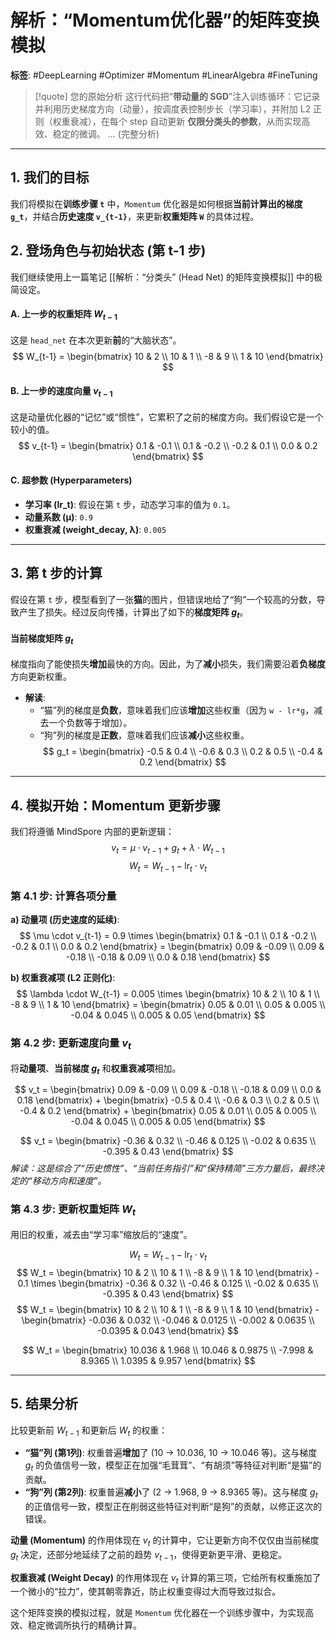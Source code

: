 # 解析：“Momentum优化器”的矩阵变换模拟

**标签**: #DeepLearning #Optimizer #Momentum #LinearAlgebra #FineTuning

> [!quote] 您的原始分析
> 这行代码把“**带动量的 SGD**”注入训练循环：它记录并利用历史梯度方向（动量），按调度表控制步长（学习率），并附加 L2 正则（权重衰减），在每个 step 自动更新 **仅限分类头的参数**，从而实现高效、稳定的微调。
> ... (完整分析)

---

## 1. 我们的目标

我们将模拟在**训练步骤 `t`** 中，`Momentum` 优化器是如何根据**当前计算出的梯度 `g_t`**，并结合**历史速度 `v_{t-1}`**，来更新**权重矩阵 `W`** 的具体过程。

## 2. 登场角色与初始状态 (第 t-1 步)

我们继续使用上一篇笔记 [[解析：“分类头” (Head Net) 的矩阵变换模拟]] 中的极简设定。

#### A. 上一步的权重矩阵 $W_{t-1}$
这是 `head_net` 在本次更新**前**的“大脑状态”。
$$
W_{t-1} = \begin{bmatrix}
10 & 2 \\
10 & 1 \\
-8 & 9 \\
1  & 10
\end{bmatrix}
$$

#### B. 上一步的速度向量 $v_{t-1}$
这是动量优化器的“记忆”或“惯性”，它累积了之前的梯度方向。我们假设它是一个较小的值。
$$
v_{t-1} = \begin{bmatrix}
0.1 & -0.1 \\
0.1 & -0.2 \\
-0.2 & 0.1 \\
0.0 & 0.2
\end{bmatrix}
$$

#### C. 超参数 (Hyperparameters)
- **学习率 (lr_t)**: 假设在第 `t` 步，动态学习率的值为 `0.1`。
- **动量系数 (μ)**: `0.9`
- **权重衰减 (weight_decay, λ)**: `0.005`

---

## 3. 第 t 步的计算

假设在第 `t` 步，模型看到了一张**猫**的图片，但错误地给了“狗”一个较高的分数，导致产生了损失。经过反向传播，计算出了如下的**梯度矩阵 $g_t$**。

#### 当前梯度矩阵 $g_t$
梯度指向了能使损失**增加**最快的方向。因此，为了**减小**损失，我们需要沿着**负梯度**方向更新权重。
- **解读**:
    - “猫”列的梯度是**负数**，意味着我们应该**增加**这些权重（因为 `w - lr*g`，减去一个负数等于增加）。
    - “狗”列的梯度是**正数**，意味着我们应该**减小**这些权重。
$$
g_t = \begin{bmatrix}
-0.5 & 0.4 \\
-0.6 & 0.3 \\
0.2 & 0.5 \\
-0.4 & 0.2
\end{bmatrix}
$$

---

## 4. 模拟开始：Momentum 更新步骤

我们将遵循 MindSpore 内部的更新逻辑：
$$ v_t = \mu \cdot v_{t-1} + g_t + \lambda \cdot W_{t-1} $$
$$ W_t = W_{t-1} - \text{lr}_t \cdot v_t $$

### 第 4.1 步: 计算各项分量

**a) 动量项 (历史速度的延续)**:
$$ \mu \cdot v_{t-1} = 0.9 \times \begin{bmatrix} 0.1 & -0.1 \\ 0.1 & -0.2 \\ -0.2 & 0.1 \\ 0.0 & 0.2 \end{bmatrix} = \begin{bmatrix} 0.09 & -0.09 \\ 0.09 & -0.18 \\ -0.18 & 0.09 \\ 0.0 & 0.18 \end{bmatrix} $$

**b) 权重衰减项 (L2 正则化)**:
$$ \lambda \cdot W_{t-1} = 0.005 \times \begin{bmatrix} 10 & 2 \\ 10 & 1 \\ -8 & 9 \\ 1 & 10 \end{bmatrix} = \begin{bmatrix} 0.05 & 0.01 \\ 0.05 & 0.005 \\ -0.04 & 0.045 \\ 0.005 & 0.05 \end{bmatrix} $$

### 第 4.2 步: 更新速度向量 $v_t$

将**动量项**、**当前梯度 $g_t$** 和**权重衰减项**相加。

$$ v_t = \begin{bmatrix} 0.09 & -0.09 \\ 0.09 & -0.18 \\ -0.18 & 0.09 \\ 0.0 & 0.18 \end{bmatrix} + \begin{bmatrix} -0.5 & 0.4 \\ -0.6 & 0.3 \\ 0.2 & 0.5 \\ -0.4 & 0.2 \end{bmatrix} + \begin{bmatrix} 0.05 & 0.01 \\ 0.05 & 0.005 \\ -0.04 & 0.045 \\ 0.005 & 0.05 \end{bmatrix} $$

$$ v_t = \begin{bmatrix} -0.36 & 0.32 \\ -0.46 & 0.125 \\ -0.02 & 0.635 \\ -0.395 & 0.43 \end{bmatrix} $$
*解读：这是综合了“历史惯性”、“当前任务指引”和“保持精简”三方力量后，最终决定的“移动方向和速度”。*

### 第 4.3 步: 更新权重矩阵 $W_t$

用旧的权重，减去由“学习率”缩放后的“速度”。

$$ W_t = W_{t-1} - \text{lr}_t \cdot v_t $$
$$ W_t = \begin{bmatrix} 10 & 2 \\ 10 & 1 \\ -8 & 9 \\ 1 & 10 \end{bmatrix} - 0.1 \times \begin{bmatrix} -0.36 & 0.32 \\ -0.46 & 0.125 \\ -0.02 & 0.635 \\ -0.395 & 0.43 \end{bmatrix} $$
$$ W_t = \begin{bmatrix} 10 & 2 \\ 10 & 1 \\ -8 & 9 \\ 1 & 10 \end{bmatrix} - \begin{bmatrix} -0.036 & 0.032 \\ -0.046 & 0.0125 \\ -0.002 & 0.0635 \\ -0.0395 & 0.043 \end{bmatrix} $$

$$ W_t = \begin{bmatrix} 10.036 & 1.968 \\ 10.046 & 0.9875 \\ -7.998 & 8.9365 \\ 1.0395 & 9.957 \end{bmatrix} $$

---
## 5. 结果分析

比较更新前 $W_{t-1}$ 和更新后 $W_t$ 的权重：
- **“猫”列 (第1列)**: 权重普遍**增加**了 (10 -> 10.036, 10 -> 10.046 等)。这与梯度 $g_t$ 的负值信号一致，模型正在加强“毛茸茸”、“有胡须”等特征对判断“是猫”的贡献。
- **“狗”列 (第2列)**: 权重普遍**减小**了 (2 -> 1.968, 9 -> 8.9365 等)。这与梯度 $g_t$ 的正值信号一致，模型正在削弱这些特征对判断“是狗”的贡献，以修正这次的错误。

**动量 (Momentum)** 的作用体现在 $v_t$ 的计算中，它让更新方向不仅仅由当前梯度 $g_t$ 决定，还部分地延续了之前的趋势 $v_{t-1}$，使得更新更平滑、更稳定。

**权重衰减 (Weight Decay)** 的作用体现在 $v_t$ 计算的第三项，它给所有权重施加了一个微小的“拉力”，使其朝零靠近，防止权重变得过大而导致过拟合。

这个矩阵变换的模拟过程，就是 `Momentum` 优化器在一个训练步骤中，为实现高效、稳定微调所执行的精确计算。